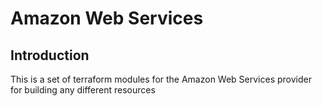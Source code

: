 # Amazon Web Services

## Introduction

This is a set of terraform modules for the Amazon Web Services provider for building any different resources
